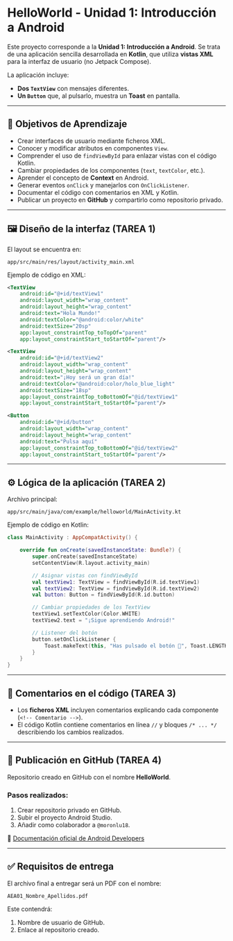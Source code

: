 # HelloWorld - Unidad 1: Introducción a Android

Este proyecto corresponde a la **Unidad 1: Introducción a Android**. Se trata de una aplicación sencilla desarrollada en **Kotlin**, que utiliza **vistas XML** para la interfaz de usuario (no Jetpack Compose).

La aplicación incluye:

* **Dos `TextView`** con mensajes diferentes.
* **Un `Button`** que, al pulsarlo, muestra un **Toast** en pantalla.

---

## 📌 Objetivos de Aprendizaje

* Crear interfaces de usuario mediante ficheros XML.
* Conocer y modificar atributos en componentes `View`.
* Comprender el uso de `findViewById` para enlazar vistas con el código Kotlin.
* Cambiar propiedades de los componentes (`text`, `textColor`, etc.).
* Aprender el concepto de **Context** en Android.
* Generar eventos `onClick` y manejarlos con `OnClickListener`.
* Documentar el código con comentarios en XML y Kotlin.
* Publicar un proyecto en **GitHub** y compartirlo como repositorio privado.

---

## 🖼️ Diseño de la interfaz (TAREA 1)

El layout se encuentra en:

```
app/src/main/res/layout/activity_main.xml
```

Ejemplo de código en XML:

```xml
<TextView
    android:id="@+id/textView1"
    android:layout_width="wrap_content"
    android:layout_height="wrap_content"
    android:text="Hola Mundo!"
    android:textColor="@android:color/white"
    android:textSize="20sp"
    app:layout_constraintTop_toTopOf="parent"
    app:layout_constraintStart_toStartOf="parent"/>

<TextView
    android:id="@+id/textView2"
    android:layout_width="wrap_content"
    android:layout_height="wrap_content"
    android:text="¡Hoy será un gran día!"
    android:textColor="@android:color/holo_blue_light"
    android:textSize="18sp"
    app:layout_constraintTop_toBottomOf="@id/textView1"
    app:layout_constraintStart_toStartOf="parent"/>

<Button
    android:id="@+id/button"
    android:layout_width="wrap_content"
    android:layout_height="wrap_content"
    android:text="Pulsa aquí"
    app:layout_constraintTop_toBottomOf="@id/textView2"
    app:layout_constraintStart_toStartOf="parent"/>
```

---

## ⚙️ Lógica de la aplicación (TAREA 2)

Archivo principal:

```
app/src/main/java/com/example/helloworld/MainActivity.kt
```

Ejemplo de código en Kotlin:

```kotlin
class MainActivity : AppCompatActivity() {

    override fun onCreate(savedInstanceState: Bundle?) {
        super.onCreate(savedInstanceState)
        setContentView(R.layout.activity_main)

        // Asignar vistas con findViewById
        val textView1: TextView = findViewById(R.id.textView1)
        val textView2: TextView = findViewById(R.id.textView2)
        val button: Button = findViewById(R.id.button)

        // Cambiar propiedades de los TextView
        textView1.setTextColor(Color.WHITE)
        textView2.text = "¡Sigue aprendiendo Android!"

        // Listener del botón
        button.setOnClickListener {
            Toast.makeText(this, "Has pulsado el botón 🚀", Toast.LENGTH_SHORT).show()
        }
    }
}
```

---

## 📝 Comentarios en el código (TAREA 3)

* Los **ficheros XML** incluyen comentarios explicando cada componente (`<!-- Comentario -->`).
* El código Kotlin contiene comentarios en línea `//` y bloques `/* ... */` describiendo los cambios realizados.

---

## 📂 Publicación en GitHub (TAREA 4)

Repositorio creado en GitHub con el nombre **HelloWorld**.

### Pasos realizados:

1. Crear repositorio privado en GitHub.
2. Subir el proyecto Android Studio.
3. Añadir como colaborador a `@moronlu18`.

📎 [Documentación oficial de Android Developers](https://developer.android.com/develop)

---

## ✅ Requisitos de entrega

El archivo final a entregar será un PDF con el nombre:

```
AEA01_Nombre_Apellidos.pdf
```

Este contendrá:

1. Nombre de usuario de GitHub.
2. Enlace al repositorio creado.
